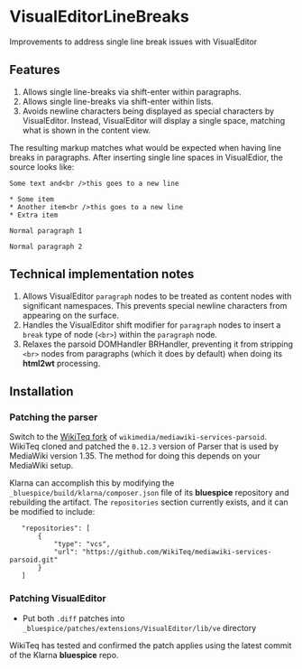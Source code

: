 # VisualEditorLineBreaks
Improvements to address single line break issues with VisualEditor

## Features

 1. Allows single line-breaks via shift-enter within paragraphs.
 2. Allows single line-breaks via shift-enter within lists.
 3. Avoids newline characters being displayed as special characters by VisualEditor. Instead, VisualEditor will display a single space, matching what is shown in the content view.

The resulting markup matches what would be expected when having line breaks in paragraphs. After inserting single line spaces in VisualEdior, the source looks like:

```
Some text and<br />this goes to a new line 

* Some item
* Another item<br />this goes to a new line
* Extra item

Normal paragraph 1

Normal paragraph 2
```

## Technical implementation notes
 1. Allows VisualEditor `paragraph` nodes to be treated as content nodes with significant namespaces. This prevents special newline characters from appearing on the surface.
 2. Handles the VisualEditor shift modifier for `paragraph` nodes to insert a `break` type of node (`<br>`) within the `paragraph` node.
 3. Relaxes the parsoid DOMHandler BRHandler, preventing it from stripping `<br>` nodes from paragraphs (which it does by default) when doing its **html2wt** processing.
 
 ## Installation
 ### Patching the parser
Switch to the [WikiTeq fork](https://github.com/WikiTeq/mediawiki-services-parsoid) of `wikimedia/mediawiki-services-parsoid`. WikiTeq cloned and patched the `0.12.3` version of Parser that is used by MediaWiki version 1.35. The method for doing this depends on your MediaWiki setup.
 
Klarna can accomplish this by modifying the `_bluespice/build/klarna/composer.json` file of its **bluespice** repository and rebuilding the artifact. The `repositories` section currently exists, and it can be modified to include:
 ```
	"repositories": [
		{
			"type": "vcs",
			"url": "https://github.com/WikiTeq/mediawiki-services-parsoid.git"
		}
	]
```

### Patching VisualEditor

* Put both `.diff` patches into `_bluespice/patches/extensions/VisualEditor/lib/ve` directory

WikiTeq has tested and confirmed the patch applies using the latest commit of the Klarna **bluespice** repo.
